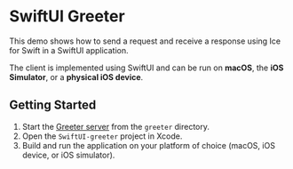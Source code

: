 # SwiftUI Greeter

This demo shows how to send a request and receive a response using Ice for Swift in a SwiftUI application.

The client is implemented using SwiftUI and can be run on **macOS**, the **iOS Simulator**, or a
**physical iOS device**.

## Getting Started

1. Start the [Greeter server](../greeter) from the `greeter` directory.
2. Open the `SwiftUI-greeter` project in Xcode.
3. Build and run the application on your platform of choice (macOS, iOS device, or iOS simulator).
